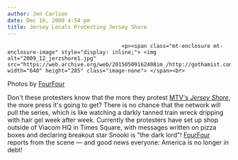 ```yaml
---
author: Jen Carlson
date: Dec 16, 2009 4:54 pm
title: Jersey Locals Protesting Jersey Shore
---
```


	
										<p><span class="mt-enclosure mt-enclosure-image" style="display: inline;"> <img alt="2009_12_jerzshore1.jpg" src="https://web.archive.org/web/20150509162408im_/http://gothamist.com/attachments/arts_jen/2009_12_jerzshore1.jpg" width="640" height="285" class="image-none"> </span><br>
<span class="photo_caption">Photos by <a href="https://web.archive.org/web/20150509162408/http://fourfour.typepad.com/fourfour/2009/12/a-real-life-jersey-shore-protest.html">FourFour</a></span></p>

<p>Don&apos;t these protesters know that the more they protest <a href="https://web.archive.org/web/20150509162408/http://gothamist.com/tags/jerseyshore">MTV&apos;s <em>Jersey Shore</em></a>, the more press it&apos;s going to get? There is no chance that the network will pull the series, which is like watching a darkly tanned train wreck dripping with hair gel week after week. Currently the protesters have set up shop outside of Viacom HQ in Times Square, with messages written on pizza boxes and declaring breakout star Snooki is &quot;the dark lord&quot;! <a href="https://web.archive.org/web/20150509162408/http://fourfour.typepad.com/fourfour/2009/12/a-real-life-jersey-shore-protest.html">FourFour</a> reports from the scene &#x2014; and good news everyone: America is no longer in debt!</p>					
										
									
				